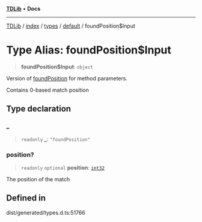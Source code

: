 [**TDLib**](../../../../../../README.md) • **Docs**

***

[TDLib](../../../../../../modules.md) / [index](../../../../../README.md) / [types](../../../README.md) / [default](../README.md) / foundPosition$Input

# Type Alias: foundPosition$Input

> **foundPosition$Input**: `object`

Version of [foundPosition](foundPosition.md) for method parameters.

Contains 0-based match position

## Type declaration

### \_

> `readonly` **\_**: `"foundPosition"`

### position?

> `readonly` `optional` **position**: [`int32`](int32.md)

The position of the match

## Defined in

dist/generated/types.d.ts:51766
